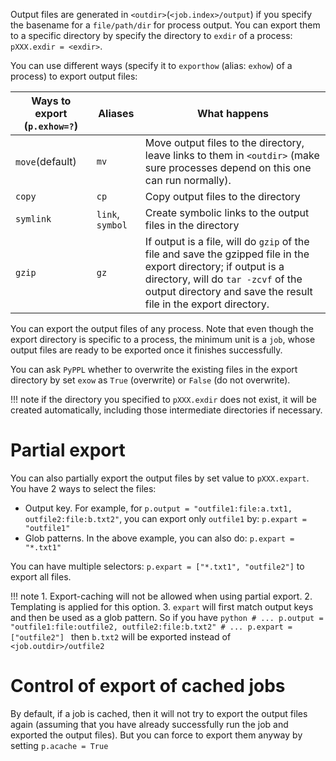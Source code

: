 
<!-- toc -->

Output files are generated in `<outdir>`(`<job.index>/output`) if you specify the basename for a `file/path/dir` for process output. You can export them to a specific directory by specify the directory to `exdir` of a process: `pXXX.exdir = <exdir>`.

You can use different ways (specify it to `exporthow` (alias: `exhow`) of a process) to export output files:

| Ways to export (`p.exhow=?`) | Aliases | What happens |
|------------------------------|---------|--------------|
|`move`(default) |`mv`|Move output files to the directory, leave links to them in `<outdir>` (make sure processes depend on this one can run normally).|
|`copy`|`cp`|Copy output files to the directory|
|`symlink`|`link`, `symbol`|Create symbolic links to the output files in the directory|
|`gzip`|`gz`|If output is a file, will do `gzip` of the file and save the gzipped file in the export directory; if output is a directory, will do `tar -zcvf` of the output directory and save the result file in the export directory.|

You can export the output files of any process. Note that even though the export directory is specific to a process, the minimum unit is a `job`, whose output files are ready to be exported once it finishes successfully.

You can ask `PyPPL` whether to overwrite the existing files in the export directory by set `exow` as `True` (overwrite) or `False` (do not overwrite).

!!! note
	if the directory you specified to `pXXX.exdir` does not exist, it will be created automatically, including those intermediate directories if necessary.

# Partial export
You can also partially export the output files by set value to `pXXX.expart`.
You have 2 ways to select the files:
- Output key. For example, for `p.output = "outfile1:file:a.txt1, outfile2:file:b.txt2"`, you can export only `outfile1` by: `p.expart = "outfile1"`
- Glob patterns. In the above example, you can also do: `p.expart = "*.txt1"`

You can have multiple selectors: `p.expart = ["*.txt1", "outfile2"]` to export all files.

!!! note
	1. Export-caching will not be allowed when using partial export.
	2. Templating is applied for this option.
	3. `expart` will first match output keys and then be used as a glob pattern. So if you have
	```python
	# ...
	p.output = "outfile1:file:outfile2, outfile2:file:b.txt2"
	# ...
	p.expart = ["outfile2"]
	```
	then `b.txt2` will be exported instead of `<job.outdir>/outfile2`

# Control of export of cached jobs
By default, if a job is cached, then it will not try to export the output files again (assuming that you have already successfully run the job and exported the output files). But you can force to export them anyway by setting `p.acache = True`
